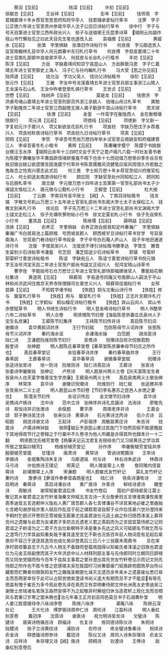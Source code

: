 <!-- { "loadSidebar": true } -->
　　蔡羽【见前】　　　　　　　陆深【见前】
　　许初【见前】　　　　　　　徐献忠【见前】
　　王谷祥【见前】　　　　　　彭年【见前】
　　钱师周　字君辅嘉靖十年乡荐官至思恩府知府华亭人　钱君辅承爱帖行草书
　　沈霁　字子公正徳六年进士官至贵州参政华亭人沈子公旧日诗帖行草书
　　徐中行　字子与号天目第进士官至江西布政长兴人　徐子与送琅琊王氏昆季诗草　瑚网云向譌作枝山书竹懒翁见之曰此天目先生笔也遂改入此
　　袁福徴【见前】　　　　　黄姬水【见前】
　　张澂　字里俱缺　张澂旧作诗帖行书
　　何良俊　字元朗选贡入监官南翰林孔目华亭人何元朗春中东归札行草书
　　何良傅　字叔皮嘉靖二十年进士官南礼部郎中良俊弟华亭人　何叔皮与长谷札小行楷书
　　丰坊【见前】　　　　　　陈淳【见前】
　　方岳　字缺嘉靖间知崇宁县昆山人　方岳醉歌冯恩　字子仁嘉靖五年进士官至御史上海人　冯子仁与孙内翰札行书
　　冯大受【恩之孙见前】　　　　　陆师道【见前】
　　钱允治　字功父吴人　钱功父诗帖楷书
　　徐阶【见前】　　　　　　　张元忭【见前】
　　王畿　字汝中号龙溪嘉靖五年进士官至兵部主事浙江山隂人　王龙溪与石山札　王汝中昨者登堂札俱行草书
　　王世贞【见前】　　　　　　王世懋【见前】
　　陆树声【见前】　　　　　　莫是龙【见前】
　　钱徳洪　字洪甫号绪山嘉靖五年进士官至刑部员外浙江余姚人　钱绪山舟过札草书
　　龚勉　字子勤隆庆二年进士官至江西副使无锡人龚子勤游牛首山诗帖行草书
　　周天球【见前】　　　　　　徐渭【见前】
　　金銮　一作鸾字在衡陇西人　金在衡橙墩隠居行
　　项元淇【见前】　　　　　　项徳纯【见前】
　　项徳新　字又新一字复初元汴子嘉兴人　项又新欲坐花前札行书
　　项良枋　字缺万厯戊子乡荐嘉兴人　项良枋秋夜诗帖行草书　项良枋九日诗帖行草书
　　项真【见前】　　　　　　　邢侗【见前】
　　李贽　字卓吾号秃翁万厯四年举乡试官至云南姚安知府福建晋江人　李卓吾客冬札小楷书
　　黄辉【见前】
　　陈夀曦字撄宁　陈撄宁书姚银台赠汪玉水序　瑚网云余年十三四时文会于天宁之毘卢阁凡六载一时社友善书者为陈撄宁夀曦张华平夀昌欧怪禇妍戛戛不相下也余十七而冠值万厯癸卯季冬谷旦有故旧银台姚公欲遗赠言因凂撄宁代草并书陈君儒雅风流健笔应驱风雨惜久作若敖之鬼每念之怆焉兴感志此式后
　　何三畏　字士抑万厯十年乡荐官至绍兴府推官松江人　何士抑送友南游诗帖行书
　　顾应阳　字缺官至处州同知松江人　顾同知与后朋札草书
　　唐文献　字元徴万厯十四年进士及第第一官至礼部尚书太子少保諡文恪松江人　唐元徴与公觐札小行书
　　王穉登【见前】　　　　　杜大绶【见前】
　　丁云鹏　字南羽号圣华居士　【阙】人　丁南羽诗帖楷书
　　钱龙锡　字稚文号机山万厯三十五年进士官至礼部尚书东阁大学士太子太保松江人　钱稚文别来札行书
　　徐光启　字子先万厯三十二年进士官至礼部尚书文渊阁大学士諡文定松江人　徐子先壎吹萝附帖小行书　徐文定夏初札小行书　徐子先自笑札小行书
　　董其昌【见前】　　　　　　陈继儒【见前】
　　薛明益【见前】　　　　　　汤焕【见前】
　　俞养正　字里俱缺　俞养正效白居易知足吟秦瀚广　字里俱缺　秦瀚广书白居易池上篇顾楷　号西坡吴郡人　顾西坡岁旦诗帖行草书甘学　号双泉南海人　甘双泉门巷诗帖行草书段金　字子辛号白石庵人庐山人　段子辛地迥通波诗行书
　　沈俊　字俊民吴兴人　沈俊民不律引诗帖楷书滕季达　字晋生　滕晋生留别少石诗帖草书潘鎜　号芝田　潘芝田送少石诗帖草书
　　郭镇　号菊轩　郭菊轩寸善堂诗帖楷书
　　陈谊　字缺宛丘人　陈谊寸善堂诗帖行草书倪元璐　字玉汝号鸿宝天启二年进士官至户部尚书諡文正绍兴人　倪鸿宝晴山诗草书
　　曹学佺　字能始号石仓万厯廿三年进士官至礼部侍郎福建侯官人　曹能始花朝社集诗
　　黄道周【见前】
　　释彛简　字易道号同庵又号南屏山人嗣法于平山林和尚洪武间住南京天界寺除僧録司左善世义兴人　释彛简佳偈帖行书
　　女邢慈静【见前】
　　不知姓字诸书帖
　　【佚姓】钥与文衡山诗行书
　　【佚姓】修与　罄室札行草书
　　【佚姓】用与　罄室札行书
　　【佚姓】正志片言期许札行书
　　【佚姓】仁字鹤仙　鹤仙榴花诗帖行楷书
　　【佚姓】宾山云间人　宾山书赤壁赋草书
　　明人书绮生诗帖行书
　　明人登金峰诗帖行草书
　　明人书酷旱六年二诗帖草书
　　明人合卷
　　明贤赠陈节妇卷【海盐陈思恭妻庄氏泉州人子宝生名彦廉】
　　王彛陈节妇集序　　　王袆陈节妇传并诗
　　髙启陈节妇词　　　　谢徽诗
　　袁华黄鹄词并序　　　王行节妇赋
　　包防陈母节义词并序　张昱陈母节义词并序
　　秦约海水谣　　　　　余谦海水操
　　白笵题　　胡龙臣诗　陆仁诗　　王谦题阮维则陈节妇行　　　吴儁诗　　倪瓉诗吕桢次倪徴君韵　　　殷奎诗　　张绅题
　　明人题陈氏春草堂卷【春草堂陈彦廉奉母节妇庄之所作也】
　　髙启春草堂记　　　　余铨春草诗并序
　　秦约春草曲并序　　　王行春草説
　　王彛春草词　　　　　袁华春草词
　　谢徽春草堂赋　　　　倪瓉诗　　张适诗张昱诗　　徐一防诗　阮维则诗　陆仁诗髙启诗　　王彛诗　　张宣诗　　张委诗申屠衡铭　张绅记　　卢熊诗
　　明人题泉州两义士卷【孙天富陈宝生者皆泉州人也天富字惟善宝生字彦廉】王彛泉州两义士传　　髙启泉南两义士歌张绅序　　林常序　　袁华诗　　谢徽识倪瓉诗　　阮维则行　陆仁赋　　张适賛并序张昱泉州二义士述
　　明人题昆山水节妇卷【节妇李名惠苏之昆邑人水徳之妻也】
　　陈潜夫节妇传　　　　余诠识传后
　　金文徴节妇诗序　　　袁华诗　　吴儁诗卢焕诗　　沈中诗　　范中立诗　张绅序并诗孔克譲诗　法询诗　　廖敬先诗　易恒诗并识张澂诗　　余熂题　　曹亨序
　　周南老序并诗　　　　王嘉会颂　郭子翀诗吴沈诗　　张来仪诗　黄章诗　　石光霁诗沈丙诗　　伍介贞诗　吕昭题　　胡涟诗谢文诗　　王起诗　　卢彭祖序　周敏跋黄庄诗　　朱吉诗　　钱震诗　　卢儒诗林钟跋
　　铁网瑚云予游昆山曽过其旌门下岿然双桓不胜感慨就于其地得观节行之卷録之于行槖中不久卷寻为他人所藏是亦得其所也録本计一十二翻
　　明贤题沈氏植芳堂卷【杨廉夫记云沈君复吉授经余门又习岐黄氏之学治其所居之堂扁曰植芳】
　　杨维桢植芳堂记　　　孙作序
　　申屠衡植芳堂铭并序　殷弼植芳堂箴
　　甘瑾诗　　唐肃诗　　黄常诗　　管讷诗樊圃诗　　王举诗　　李镐诗　　金珉集陶诗朱复诗　　乌斯道铭　何与诗　　林右诗朱武诗　　林鼎诗　　马弓诗　　许伯旅诗王璞记　　郑真记
　　明人赠昙霄上人卷
　　詹同赠内侄昙霄诗　　赵壎赠霄上人序
　　宋濓题
　　明人题崔氏友竹轩记
　　莫礼友竹轩记　　　　秦约诗
　　詹曑诗【曑误作曑曑音森商星也】　　陆仁诗　　徐奂诗潘牧诗　　沈启明诗　秦昺诗　　髙启诗潘谷诗　　黄广居诗　许善诗　　邾经诗金诗　　魏奎诗　　周敏诗　　谢常赋崔君谊后序
　　书友竹卷后
　　国初户部侍郎吴江莫士敬记其乡崔君谊之友竹轩淮海秦文仲赋五言古诗一天台詹曑则五言律淮南潘牧甫里髙季迪皆五言选邾仲义陇右人黄广居吾郡人各七言律潘谷不详其某地必崔之里曲独七言絶句谢彦铭亦里人赋后作乱佳于前之铺叙君谊自叙于众作后佳甚六世孙澄持来予桐村乞题识开卷则王雪坡瘦玉筯篆尤佳盖君谊仕元适土崩之秋归隠西浲溪上慕蒋兖州之遗辙与此君为友诸君子多防古氏遗老义君之髙蹈而为之言固宜莫侍郎之记则君谊之子龄请为之二君子方出仕新朝特手泽是重乡先达之风义可砥砺名节故乞而与之澄笃行力学其益知重矣哉予重其逺至宜乞不靳也况皆百年前人物词意有足起后辈景仰不容己于逐逐其逸驾也成化癸卯登髙后三日八十三翁嘉禾周鼎书
　　旦在庠序时尝缪纂县志于凡古今人物无不备録而登载焉因得以知崔氏者浲溪之旧族也君谊仕为元金玉局副使而其子大年洪武中以人材拜刑部主事与先侍郎同时立朝同日辞禄而又同坐党锢而殁今百年于兹矣主事君之曽孙澄出其先世友竹轩卷见示而记文则先侍郎之所作也不胜今昔之悲感嗟夫吴在胜国时习尚奢靡豪门钜族辟苑囿筑亭台所以藏歌而贮舞者何限孰知友竹之趣哉圣朝更化诛灭无遗百余年来乡之遗基废址悉巳易主而吾两家幸存于此可以占知世徳矣澄读书尚义逺大有期而旦不才不能显有辱先徳盖有愧于崔氏为多今观此卷先泽在焉而又有崇明秦侍郎文仲长洲髙太史季迪吴江谢徴士彦铭诸名笔珠玉森然安得不为之起敬异时解组归休当造君轩上观化龙而览栖凤与君重订岁寒之盟未晩也治元年春王正月初吉同邑莫旦书于石湖夀朴堂
　　明人娄江胜感接待寺八咏诗序卷
　　陈继八咏序　　　　　濯庵八咏
　　陈继云深处记　　　　王大化诗　傅梦弼诗周仲仁诗　周纶诗　　江盈科诗
　　明人垂虹别意卷
　　戴冠序　　沈周诗　　谢表诗　　祝允明诗吴龙诗　　文璧诗　　陈键诗　　唐寅诗杨循吉诗　顾福诗　　仇复诗　　练同德诗陈仪诗　　朱侗诗　　陆稷诗　　徐子立诗黄纹诗　　浦防诗　　俞符诗　　练全璧诗鲁秦诗　　祝续诗　　俞金诗　　释徳璇诗邢参诗　　戴冠诗　　陈仪又诗　周同人诗朱存理诗　俞金又诗　应祥诗　　朱存理又诗【阙】南诗　　顾桐诗　　钦遵诗　　王俸诗
　　跋垂虹别意卷后
